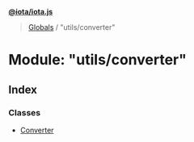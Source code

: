 **[@iota/iota.js](../README.md)**

> [Globals](../README.md) / "utils/converter"

# Module: "utils/converter"

## Index

### Classes

* [Converter](../classes/_utils_converter_.converter.md)
